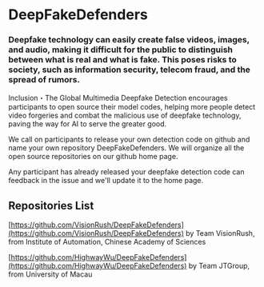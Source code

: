 # DeepFakeDefenders
### Deepfake technology can easily create false videos, images, and audio, making it difficult for the public to distinguish between what is real and what is fake. This poses risks to society, such as information security, telecom fraud, and the spread of rumors.
Inclusion・The Global Multimedia Deepfake Detection encourages participants to open source their model codes, helping more people detect video forgeries and combat the malicious use of deepfake technology, paving the way for AI to serve the greater good.

We call on participants to release your own detection code on github and name your own repository DeepFakeDefenders. We will organize all the open source repositories on our github home page.

Any participant has already released your deepfake detection code can feedback in the issue and we'll update it to the home page.

## Repositories List
[https://github.com/VisionRush/DeepFakeDefenders](https://github.com/VisionRush/DeepFakeDefenders)
by Team VisionRush, from Institute of Automation, Chinese Academy of Sciences

[https://github.com/HighwayWu/DeepFakeDefenders](https://github.com/HighwayWu/DeepFakeDefenders)
by Team JTGroup, from University of Macau
